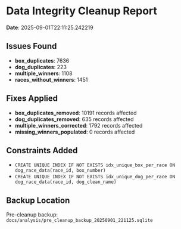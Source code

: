 # Data Integrity Cleanup Report
**Date**: 2025-09-01T22:11:25.242219

## Issues Found
- **box_duplicates**: 7636
- **dog_duplicates**: 223
- **multiple_winners**: 1108
- **races_without_winners**: 1451

## Fixes Applied
- **box_duplicates_removed**: 10191 records affected
- **dog_duplicates_removed**: 635 records affected
- **multiple_winners_corrected**: 1792 records affected
- **missing_winners_populated**: 0 records affected

## Constraints Added
- `CREATE UNIQUE INDEX IF NOT EXISTS idx_unique_box_per_race ON dog_race_data(race_id, box_number)`
- `CREATE UNIQUE INDEX IF NOT EXISTS idx_unique_dog_per_race ON dog_race_data(race_id, dog_clean_name)`

## Backup Location
Pre-cleanup backup: `docs/analysis/pre_cleanup_backup_20250901_221125.sqlite`
